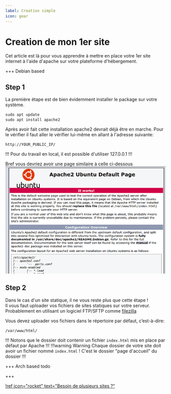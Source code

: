 ```yaml
---
label: Creation simple
icon: gear
---
```

# Creation de mon 1er site
Cet article est là pour vous apprendre à mettre en place votre 1er site internet à l'aide d'apache sur votre plateforme d'hébergement.


+++ Debian based

## Step 1
La première étape est de bien évidemment installer le package sur votre système.
```
sudo apt update
sudo apt install apache2
```
Après avoir fait cette installation apache2 devrait déjà être en marche. Pour le vérifier il faut aller le vérifier lui-même en allant à l'adresse suivante: 
```
http://YOUR_PUBLIC_IP/
```
!!!
Pour du travail en local, il est possible d'utiliser 127.0.0.1
!!!

Bref vous devriez avoir une page similaire à celle ci-dessous
![](/assets/doc/apache2/create_ok.png)

## Step 2
Dans le cas d'un site statique, il ne vous reste plus que cette étape !<br>
Il vous faut uploader vos fichiers de sites statiques sur votre serveur. Probablement en utilisant un logiciel FTP/SFTP comme [filezilla](https://filezilla-project.org/)

Vous devez uploader vos fichiers dans le répertoire par défaut, c’est-à-dire: 
```
/var/www/html/
```
!!!
Notons que le dossier doit contenir un fichier `index.html` mis en place par défaut par Apache
!!!
!!!warning Warning
Chaque dossier de votre site doit avoir un fichier nommé `index.html` ! C'est le dossier "page d'accueil" du dossier 
!!!

+++ Arch based
todo


+++

[!ref icon="rocket" text="Besoin de plusieurs sites ?"](./multi-site)
